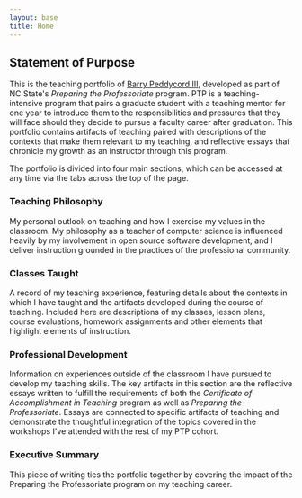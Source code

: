 ```yaml
---
layout: base
title: Home
---
```


Statement of Purpose
--------------------
This is the teaching portfolio of [Barry Peddycord III](http://isharacomix.org), developed as part of NC State's *Preparing the Professoriate* program. PTP is a teaching-intensive program that pairs a graduate student with a teaching mentor for one year to introduce them to the responsibilities and pressures that they will face should they decide to pursue a faculty career after graduation. This portfolio contains artifacts of teaching paired with descriptions of the contexts that make them relevant to my teaching, and reflective essays that chronicle my growth as an instructor through this program.

The portfolio is divided into four main sections, which can be accessed at any time via the tabs across the top of the page.

### Teaching Philosophy ###
My personal outlook on teaching and how I exercise my values in the classroom. My philosophy as a teacher of computer science is influenced heavily by my involvement in open source software development, and I deliver instruction grounded in the practices of the professional community.

### Classes Taught ###
A record of my teaching experience, featuring details about the contexts in which I have taught and the artifacts developed during the course of teaching. Included here are descriptions of my classes, lesson plans, course evaluations, homework assignments and other elements that highlight elements of instruction.

### Professional Development ###
Information on experiences outside of the classroom I have pursued to develop my teaching skills. The key artifacts in this section are the reflective essays written to fulfill the requirements of both the *Certificate of Accomplishment in Teaching* program as well as *Preparing the Professoriate*. Essays are connected to specific artifacts of teaching and demonstrate the thoughtful integration of the topics covered in the workshops I've attended with the rest of my PTP cohort.

### Executive Summary ###
This piece of writing ties the portfolio together by covering the impact of the Preparing the Professoriate program on my teaching career.

